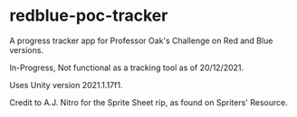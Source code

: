 # redblue-poc-tracker
A progress tracker app for Professor Oak's Challenge on Red and Blue versions.

In-Progress, Not functional as a tracking tool as of 20/12/2021.

Uses Unity version 2021.1.17f1.

Credit to A.J. Nitro for the Sprite Sheet rip, as found on Spriters' Resource.

